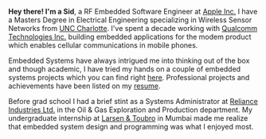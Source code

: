 **Hey there! I'm a Sid**, a RF Embedded Software Engineer at [Apple Inc.](https://www.apple.com) I have a Masters Degree in Electrical Engineering specializing in Wireless Sensor Networks from [UNC Charlotte](https://www.uncc.edu). I've spent a decade working with [Qualcomm Technologies Inc.](https://www.qualcomm.com) building embedded applications for the modem product which enables cellular communications in mobile phones.

Embedded Systems have always intrigued me into thinking out of the box and though academic, I have tried my hands on a couple of embedded systems projects which you can find right [here](/projects/). Professional projects and achievements have been listed on my [resume](Resume_Siddharth_Kamath.pdf).

Before grad school I had a brief stint as a Systems Administrator at [Reliance Industries Ltd.](http://ril.com) in the Oil & Gas Exploration and Production department. My undergraduate internship at [Larsen &amp; Toubro](https://www.larsentoubro.com/) in Mumbai made me realize that embedded system design and programming was what I enjoyed most.
